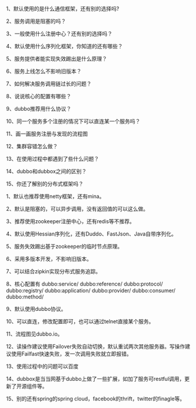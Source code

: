 1、默认使用的是什么通信框架，还有别的选择吗?

2、服务调用是阻塞的吗？

3、一般使用什么注册中心？还有别的选择吗？

4、默认使用什么序列化框架，你知道的还有哪些？

5、服务提供者能实现失效踢出是什么原理？

6、服务上线怎么不影响旧版本？

7、如何解决服务调用链过长的问题？

8、说说核心的配置有哪些？

9、dubbo推荐用什么协议？

10、同一个服务多个注册的情况下可以直连某一个服务吗？

11、画一画服务注册与发现的流程图

12、集群容错怎么做？

13、在使用过程中都遇到了些什么问题？

14、dubbo和dubbox之间的区别？

15、你还了解别的分布式框架吗？








1、默认也推荐使用netty框架，还有mina。 

2、默认是阻塞的，可以异步调用，没有返回值的可以这么做。 

3、推荐使用zookeeper注册中心，还有redis等不推荐。 

4、默认使用Hessian序列化，还有Duddo、FastJson、Java自带序列化。 

5、服务失效踢出基于zookeeper的临时节点原理。 

6、采用多版本开发，不影响旧版本。

7、可以结合zipkin实现分布式服务追踪。 

8、核心配置有 dubbo:service/ dubbo:reference/ dubbo:protocol/ dubbo:registry/ dubbo:application/ dubbo:provider/ dubbo:consumer/ dubbo:method/ 

9、默认使用dubbo协议。 

10、可以直连，修改配置即可，也可以通过telnet直接某个服务。 

11、流程图见dubbo.io。 

12、读操作建议使用Failover失败自动切换，默认重试两次其他服务器。写操作建议使用Failfast快速失败，发一次调用失败就立即报错。 

13、使用过程中的问题可以百度 

14、dubbox是当当网基于dubbo上做了一些扩展，如加了服务可restful调用，更新了开源组件等。 

15、别的还有spring的spring cloud，facebook的thrift，twitter的finagle等。











